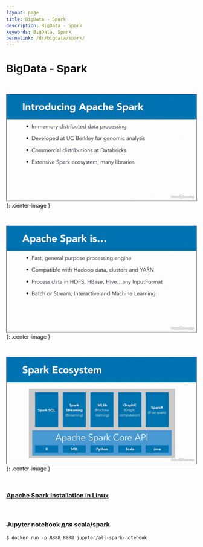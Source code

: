 ```yaml
---
layout: page
title: BigData - Spark
description: BigData - Spark
keywords: BigData, Spark
permalink: /ds/bigdata/spark/
---
```


# BigData - Spark

<br/>

![BigData - Spark](/img/docs/bigdata/spark/pic1.png 'BigData - Spark'){: .center-image }

<br/>

![BigData - Spark](/img/docs/bigdata/spark/pic2.png 'BigData - Spark'){: .center-image }

<br/>

![BigData - Spark](/img/docs/bigdata/spark/pic3.png 'BigData - Spark'){: .center-image }

<br/>

### [Apache Spark installation in Linux](https://javadev.org/bigdata/spark/install/linux/)

<br/>

### Jupyter notebook для scala/spark

    $ docker run -p 8888:8888 jupyter/all-spark-notebook
